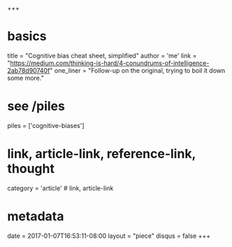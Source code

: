 +++
# basics
title     = "Cognitive bias cheat sheet, simplified"
author    = 'me'
link      = "https://medium.com/thinking-is-hard/4-conundrums-of-intelligence-2ab78d90740f"
one_liner = "Follow-up on the original, trying to boil it down some more."

# see /piles
piles     = ['cognitive-biases']

# link, article-link, reference-link, thought
category  = 'article' # link, article-link

# metadata
date      = 2017-01-07T16:53:11-08:00
layout    = "piece"
disqus    = false
+++

